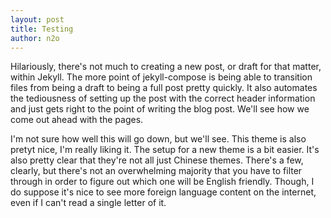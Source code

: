 ```yaml
---
layout: post
title: Testing
author: n2o
---
```


Hilariously, there's not much to creating a new post, or draft for that matter, within Jekyll. The more point of jekyll-compose is being able to transition files from being a draft to being a full post pretty quickly. It also automates the tediousness of setting up the post with the correct header information and just gets right to the point of writing the blog post. We'll see how we come out ahead with the pages. 

I'm not sure how well this will go down, but we'll see. This theme is also pretyt nice, I'm really liking it. The setup for a new theme is a bit easier. It's also pretty clear that they're not all just Chinese themes. There's a few, clearly, but there's not an overwhelming majority that you have to filter through in order to figure out which one will be English friendly. Though, I do suppose it's nice to see more foreign language content on the internet, even if I can't read a single letter of it.